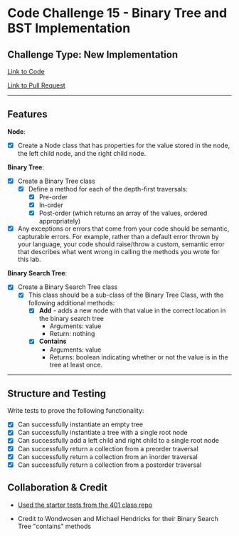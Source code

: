 # Code Challenge 15 - Binary Tree and BST Implementation

## Challenge Type: New Implementation

[Link to Code](trees.py)

[Link to Pull Request](https://github.com/kassiebradshaw/data-structures-and-algorithms/pull/35)

---

## Features

**Node**:

* [x] Create a Node class that has properties for the value stored in the node, the left child node, and the right child node.

**Binary Tree**:

* [x] Create a Binary Tree class
  * [x] Define a method for each of the depth-first traversals:
    * [x] Pre-order
    * [x] In-order
    * [x] Post-order (which returns an array of the values, ordered appropriately)
* [x] Any exceptions or errors that come from your code should be semantic, capturable errors. For example, rather than a default error thrown by your language, your code should raise/throw a custom, semantic error that describes what went wrong in calling the methods you wrote for this lab.

**Binary Search Tree**:

* [x] Create a Binary Search Tree class
  * [x] This class should be a sub-class of the Binary Tree Class, with the following additional methods:
    * [x] **Add** - adds a new node with that value in the correct location in the binary search tree
      * Arguments: value
      * Return: nothing
    * [x] **Contains**
      * Arguments: value
      * Returns: boolean indicating whether or not the value is in the tree at least once.

---

## Structure and Testing

Write tests to prove the following functionality:

* [x] Can successfully instantiate an empty tree
* [x] Can successfully instantiate a tree with a single root node
* [x] Can successfully add a left child and right child to a single root node
* [x] Can successfully return a collection from a preorder traversal
* [x] Can successfully return a collection from an inorder traversal
* [x] Can successfully return a collection from a postorder traversal

## Collaboration & Credit

* [Used the starter tests from the 401 class repo](https://github.com/codefellows/seattle-code-python-401n3/blob/main/class-15/demo/test_tree.py)

* Credit to Wondwosen and Michael Hendricks for their Binary Search Tree "contains" methods
